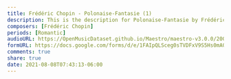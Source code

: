```yaml
---
title: Frédéric Chopin - Polonaise-Fantasie (1)
description: This is the description for Polonaise-Fantasie by Frédéric Chopin
composers: [Frédéric Chopin]
periods: [Romantic]
audioURL: https://OpenMusicDataset.github.io/Maestro/maestro-v3.0.0/2006/MIDI-Unprocessed_17_R1_2006_01-06_ORIG_MID--AUDIO_17_R1_2006_02_Track02_wav.midi
formURL: https://docs.google.com/forms/d/e/1FAIpQLSceg0sTVDFxV9S5Hs0mA0y5fX_mbb-meibt38-tYSullaBPgA/viewform
comments: true
share: true
date: 2021-08-08T07:43:13-06:00
---
```


